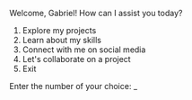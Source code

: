 Welcome, Gabriel! How can I assist you today?

1. Explore my projects
2. Learn about my skills
3. Connect with me on social media
4. Let's collaborate on a project
5. Exit

Enter the number of your choice: _
  
<!---
GabriielGergye/GabriielGergye is a ✨ special ✨ repository because its `README.md` (this file) appears on your GitHub profile.
You can click the Preview link to take a look at your changes.
--->
